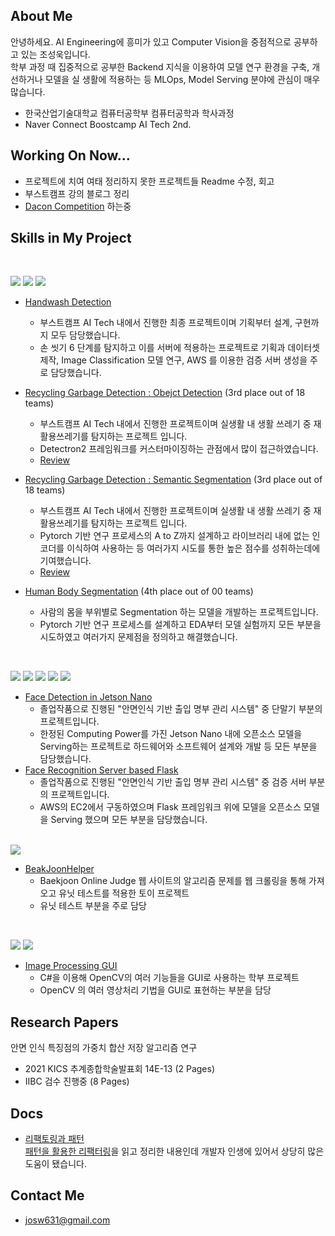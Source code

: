 ## About Me

안녕하세요. AI Engineering에 흥미가 있고 Computer Vision을 중점적으로 공부하고 있는 조성욱입니다.  
학부 과정 때 집중적으로 공부한 Backend 지식을 이용하여 모델 연구 환경을 구축, 개선하거나 모델을 실 생활에 적용하는 등 MLOps, Model Serving 분야에 관심이 매우 많습니다.

- 한국산업기술대학교 컴퓨터공학부 컴퓨터공학과 학사과정
- Naver Connect Boostcamp AI Tech 2nd.

## Working On Now...

- 프로젝트에 치여 여태 정리하지 못한 프로젝트들 Readme 수정, 회고  
- 부스트캠프 강의 블로그 정리    
- [Dacon Competition](https://dacon.io/competitions/official/235870/overview/description)  하는중

## Skills in My Project

<br>

<img src="https://img.shields.io/badge/Python-3776AB?style=flat-square&logo=Python&logoColor=white"/> <img src="https://img.shields.io/badge/Pytorch-EE4C2C?style=flat-square&logo=Pytorch&logoColor=white"/> <img src="https://img.shields.io/badge/OpenCV-5C3EE8?style=flat-square&logo=OpenCV&logoColor=white"/>

- [Handwash Detection](https://github.com/boostcampaitech2/final-project-level3-cv-04)  
 	- 부스트캠프 AI Tech 내에서 진행한 최종 프로젝트이며 기획부터 설계, 구현까지 모두 담당했습니다.   
	- 손 씻기 6 단계를 탐지하고 이를 서버에 적용하는 프로젝트로 기획과 데이터셋 제작, Image Classification 모델 연구, AWS 를 이용한 검증 서버 생성을 주로 담당했습니다.
	
- [Recycling Garbage Detection : Obejct Detection](https://github.com/boostcampaitech2/object-detection-level2-cv-04) (3rd place out of 18 teams)   
	- 부스트캠프 AI Tech 내에서 진행한 프로젝트이며 실생활 내 생활 쓰레기 중 재활용쓰레기를 탐지하는 프로젝트 입니다. 
	- Detectron2 프레임워크를 커스터마이징하는 관점에서 많이 접근하였습니다. 
	- [Review](https://ukcastle.github.io/ai/bc/2021/12/14/objdet_main/) 

- [Recycling Garbage Detection : Semantic Segmentation](https://github.com/boostcampaitech2/semantic-segmentation-level2-cv-04) (3rd place out of 18 teams)  
	- 부스트캠프 AI Tech 내에서 진행한 프로젝트이며 실생활 내 생활 쓰레기 중 재활용쓰레기를 탐지하는 프로젝트 입니다. 
	- Pytorch 기반 연구 프로세스의 A to Z까지 설계하고 라이브러리 내에 없는 인코더를 이식하여 사용하는 등 여러가지 시도를 통한 높은 점수를 성취하는데에 기여했습니다.   
	- [Review](https://ukcastle.github.io/ai/bc/2021/12/14/semantic_seg_main/)
	
- [Human Body Segmentation](https://github.com/potato-farm/alchera-ai-challenge) (4th place out of 00 teams)  
	- 사람의 몸을 부위별로 Segmentation 하는 모델을 개발하는 프로젝트입니다.
	- Pytorch 기반 연구 프로세스를 설계하고 EDA부터 모델 실험까지 모든 부분을 시도하였고 여러가지 문제점을 정의하고 해결했습니다.  
 
<br>

<img src="https://img.shields.io/badge/Python-3776AB?style=flat-square&logo=Python&logoColor=white"/> <img src="https://img.shields.io/badge/Linux-FCC624?style=flat-square&logo=Linux&logoColor=white"/> <img src="https://img.shields.io/badge/GUI-41CD52?style=flat-square&logo=Qt&logoColor=white"/> <img src="https://img.shields.io/badge/Flask-000000?style=flat-square&logo=Flask&logoColor=white"/> <img src="https://img.shields.io/badge/MySQL-4479A1?style=flat-square&logo=MySQL&logoColor=white"/>    

- [Face Detection in Jetson Nano](https://github.com/ukcastle/frames-client)  
	- 졸업작품으로 진행된 "안면인식 기반 출입 명부 관리 시스템" 중 단말기 부분의 프로젝트입니다.  
	- 한정된 Computing Power를 가진 Jetson Nano 내에 오픈소스 모델을 Serving하는 프로젝트로 하드웨어와 소프트웨어 설계와 개발 등 모든 부분을 담당했습니다.   
- [Face Recognition Server based Flask](https://github.com/ukcastle/frames-classification-server)  
	- 졸업작품으로 진행된 "안면인식 기반 출입 명부 관리 시스템" 중 검증 서버 부분의 프로젝트입니다.  
	- AWS의 EC2에서 구동하였으며 Flask 프레임워크 위에 모델을 오픈소스 모델을 Serving 했으며 모든 부분을 담당했습니다.  

<br>

<img src="https://img.shields.io/badge/Python-3776AB?style=flat-square&logo=Python&logoColor=white"/>  

- [BeakJoonHelper](https://github.com/ukcastle/BaekJoonHelper)  
	- Baekjoon Online Judge 웹 사이트의 알고리즘 문제를 웹 크롤링을 통해 가져오고 유닛 테스트를 적용한 토이 프로젝트  
	- 유닛 테스트 부분을 주로 담당

<br>

<img src="https://img.shields.io/badge/C%20sharp-239120?style=flat-square&logo=C%20Sharp&logoColor=white"/> <img src="https://img.shields.io/badge/OpenCV-5C3EE8?style=flat-square&logo=OpenCV&logoColor=white"/>  

- [Image Processing GUI](https://github.com/DongtanInfluencer/IPTProj)
	- C#을 이용해 OpenCV의 여러 기능들을 GUI로 사용하는 학부 프로젝트
	- OpenCV 의 여러 영상처리 기법을 GUI로 표현하는 부분을 담당

## Research Papers

안면 인식 특징점의 가중치 합산 저장 알고리즘 연구
- 2021 KICS 추계종합학술발표회 14E-13 (2 Pages)
- IIBC 검수 진행중 (8 Pages)

## Docs

- [리팩토링과 패턴](https://ukcastle.github.io/refactoring/2021/04/08/RF-Ch2-3/)  
	[패턴을 활용한 리팩터링](http://www.yes24.com/Product/Goods/14752528)을 읽고 정리한 내용인데 개발자 인생에 있어서 상당히 많은 도움이 됐습니다.    
  

## Contact Me

- josw631@gmail.com

